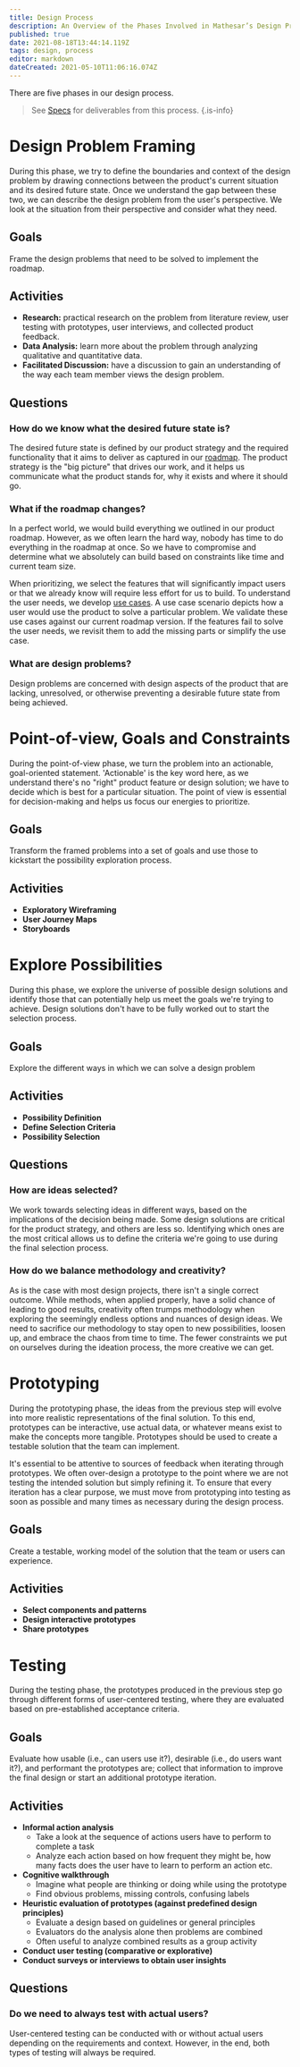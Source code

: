 ```yaml
---
title: Design Process
description: An Overview of the Phases Involved in Mathesar’s Design Process
published: true
date: 2021-08-18T13:44:14.119Z
tags: design, process
editor: markdown
dateCreated: 2021-05-10T11:06:16.074Z
---
```


There are five phases in our design process.

> See [Specs](/design/specs) for deliverables from this process.
{.is-info}


# Design Problem Framing
During this phase, we try to define the boundaries and context of the design problem by drawing connections between the product's current situation and its desired future state. Once we understand the gap between these two, we can describe the design problem from the user's perspective. We look at the situation from their perspective and consider what they need.

## Goals
Frame the design problems that need to be solved to implement the roadmap.

## Activities
- **Research:** practical research on the problem from literature review, user testing with prototypes, user interviews, and collected product feedback.
- **Data Analysis:** learn more about the problem through analyzing qualitative and quantitative data.
- **Facilitated Discussion:** have a discussion to gain an understanding of the way each team member views the design problem.

## Questions
### How do we know what the desired future state is?
The desired future state is defined by our product strategy and the required functionality that it aims to deliver as captured in our [roadmap](/product/roadmap). The product strategy is the "big picture" that drives our work, and it helps us communicate what the product stands for, why it exists and where it should go.

### What if the roadmap changes?
In a perfect world, we would build everything we outlined in our product roadmap. However, as we often learn the hard way, nobody has time to do everything in the roadmap at once. So we have to compromise and determine what we absolutely can build based on constraints like time and current team size.

When prioritizing, we select the features that will significantly impact users or that we already know will require less effort for us to build.
To understand the user needs, we develop [use cases](/design/exploration/use-cases). A use case scenario depicts how a user would use the product to solve a particular problem. We validate these use cases against our current roadmap version. If the features fail to solve the user needs, we revisit them to add the missing parts or simplify the use case.

### What are design problems?
Design problems are concerned with design aspects of the product that are lacking, unresolved, or otherwise preventing a desirable future state from being achieved.

# Point-of-view, Goals and Constraints
During the point-of-view phase, we turn the problem into an actionable, goal-oriented statement. 'Actionable' is the key word here, as we understand there's no "right" product feature or design solution; we have to decide which is best for a particular situation. The point of view is essential for decision-making and helps us focus our energies to prioritize.

## Goals
Transform the framed problems into a set of goals and use those to kickstart the possibility exploration process. 

## Activities
- **Exploratory Wireframing**
- **User Journey Maps**
- **Storyboards**

# Explore Possibilities
During this phase, we explore the universe of possible design solutions and identify those that can potentially help us meet the goals we're trying to achieve. Design solutions don't have to be fully worked out to start the selection process.

## Goals
Explore the different ways in which we can solve a design problem 

## Activities
- **Possibility Definition** 
- **Define Selection Criteria**
- **Possibility Selection**

## Questions
### How are ideas selected?
We work towards selecting ideas in different ways, based on the implications of the decision being made. Some design solutions are critical for the product strategy, and others are less so. Identifying which ones are the most critical allows us to define the criteria we're going to use during the final selection process.

### How do we balance methodology and creativity?
As is the case with most design projects, there isn't a single correct outcome. While methods, when applied properly, have a solid chance of leading to good results, creativity often trumps methodology when exploring the seemingly endless options and nuances of design ideas. We need to sacrifice our methodology to stay open to new possibilities, loosen up, and embrace the chaos from time to time. The fewer constraints we put on ourselves during the ideation process, the more creative we can get.

# Prototyping
During the prototyping phase, the ideas from the previous step will evolve into more realistic representations of the final solution. To this end, prototypes can be interactive, use actual data, or whatever means exist to make the concepts more tangible. Prototypes should be used to create a testable solution that the team can implement. 

It's essential to be attentive to sources of feedback when iterating through prototypes. We often over-design a prototype to the point where we are not testing the intended solution but simply refining it. To ensure that every iteration has a clear purpose, we must move from prototyping into testing as soon as possible and many times as necessary during the design process.

## Goals
Create a testable, working model of the solution that the team or users can experience.

## Activities
- **Select components and patterns**
- **Design interactive prototypes**
- **Share prototypes**

# Testing
During the testing phase, the prototypes produced in the previous step go through different forms of user-centered testing, where they are evaluated based on pre-established acceptance criteria.

## Goals
Evaluate how usable (i.e., can users use it?), desirable (i.e., do users want it?), and performant the prototypes are; collect that information to improve the final design or start an additional prototype iteration.

## Activities
- **Informal action analysis**
	- Take a look at the sequence of actions users have to perform to complete a task
  - Analyze each action based on how frequent they might be, how many facts does the user have to learn to perform an action etc. 
- **Cognitive walkthrough**
	- Imagine what people are thinking or doing while using the prototype
  - Find obvious problems, missing controls, confusing labels
- **Heuristic evaluation of prototypes (against predefined design principles)**
	- Evaluate a design based on guidelines or general principles
	- Evaluators do the analysis alone then problems are combined
	- Often useful to analyze combined results as a group activity
- **Conduct user testing (comparative or explorative)**
- **Conduct surveys or interviews to obtain user insights**

## Questions
### Do we need to always test with actual users?
User-centered testing can be conducted with or without actual users depending on the requirements and context. However, in the end, both types of testing will always be required. 

